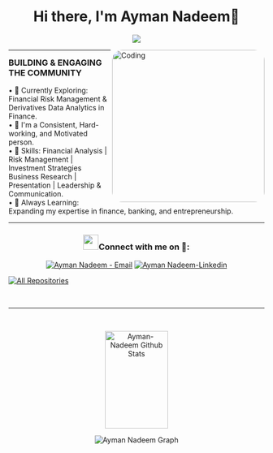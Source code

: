 <!-- animation start  -->
  <div align="center">
    <h1> Hi there, I'm Ayman Nadeem👋</h1>
  </div>
<p align="center">
<a href="https://github.com/Ayman-Nadeem"><img src="https://readme-typing-svg.herokuapp.com/?lines=Data+Analysis;+Finance+Student;+Aspiring+Finance+Professional&font=Roboto&size=26&duration=3500&pause=500&center=true&width=500&height=50&color=eab676"></a>

<!-- animation end  -->

   
<img align="right" alt="Coding" width="300" style="border-radius:20px;"
	src="https://user-images.githubusercontent.com/74038190/236119160-976a0405-caa7-470c-9356-16d43402ea0a.gif">
<hr>
<h3 style="margin-top: 4px;">BUILDING & ENGAGING THE COMMUNITY</h3>
• 🌱 Currently Exploring:
Financial Risk Management & Derivatives
Data Analytics in Finance.<br>
• 🚀 I'm a Consistent, Hard-working, and Motivated person.<br> 
• 📌 Skills:
Financial Analysis | Risk Management | Investment Strategies
Business Research  | Presentation |
Leadership & Communication.<br>
• 📖 Always Learning: Expanding my expertise in finance, banking, and entrepreneurship.<br>


<hr>

<h3 align="center" > <img src="https://media.giphy.com/media/iY8CRBdQXODJSCERIr/giphy.gif" width="30" height="30" style="margin-center: 10px;">Connect with me on 🤝: </h3>

<p align="center">

 <div align="center"  class="icons-social" style="margin-center: 10px;">
<div>   
    <a href="mailto:ayman.ndmshk@gmail.com" target="_blank"><img src="https://img.shields.io/badge/-Email-0D1117?style=for-the-badge&logo=protonmail&logoColor=F0DB4F" alt="Ayman Nadeem - Email"></a>
    <a href="[https://www.linkedin.com/in/muhammed-muaaz/](https://www.linkedin.com/in/ayman-nadeem-b3b408270/)" target="_blank"><img src="https://img.shields.io/badge/Linkedin-0D1117?style=for-the-badge&logo=linkedin&logoColor=F0DB4F" alt="Ayman Nadeem-Linkedin"></a><br>
    
	

</div>

</p>


<p align="left">
  <a href="https://github.com/Ayman-Nadeem?tab=repositories" target="_blank"><img alt="All Repositories" title="All Repositories" src="https://img.shields.io/badge/-All%20Repos-2962FF?style=for-the-badge&logo=koding&logoColor=white"/></a>
</p>

<br/>
<hr/>
<br/>

<p align="center">
  <a href="https://github.com/Ayman-Nadeem">
 
<a> 
    <a href="https://github.com/Ayman-Nadeem"><img alt="Ayman-Nadeem Github Stats" src="https://denvercoder1-github-readme-stats.vercel.app/api?username=Ayman-Nadeem&show_icons=true&count_private=true&theme=react&border_color=7F3FBF&bg_color=0D1117&title_color=F85D7F&icon_color=F8D866" height="192px" width="49.5%"/></a>

  <br/>
</a>


![Ayman Nadeem Graph](https://github-readme-activity-graph.vercel.app/graph?username=Ayman-Nadeem&custom_title=Ayman%20Nadeem%20GitHub%20Activity%20Graph&bg_color=0D1117&color=7F3FBF&line=7F3FBF&point=7F3FBF&area_color=FFFFFF&title_color=FFFFFF&area=true)

 
